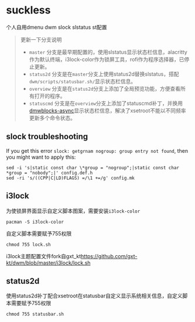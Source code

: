 # suckless
个人自用dmenu dwm slock slstatus st配置

>更新一下分支说明
>- `master` 分支是最早期配置的，使用slstatus显示状态栏信息，alacritty作为默认终端，i3lock-color作为锁屏工具，rofi作为程序选择器，已停止更新。
>- `status2d` 分支是在`master`分支上使用status2d替换slstatus，搭配`dwm/scripts/statusbar.sh/`显示状态栏信息。
>- `overview` 分支是在`status2d`分支上添加了全局预览功能，方便查看所有打开的程序。
>- `statuscmd` 分支是在`overview`分支上添加了statuscmd补丁，并换用[dmwblocks-async](https://github.com/UtkarshVerma/dwmblocks-async)显示状态栏信息，解决了xsetroot不能以不同频率更新多个命令状态。

## slock troubleshooting
If you get this error `slock: getgrnam nogroup: group entry not found`, then you might want to apply this:
```shell
sed -i 's|static const char \*group = "nogroup";|static const char *group = "nobody";|' config.def.h
sed -ri 's/((CPP|C|LD)FLAGS) =/\1 +=/g' config.mk
``` 
## i3lock
为使锁屏界面显示自定义脚本图案，需要安装`i3lock-color`
```shell
pacman -S i3lock-color
```
自定义脚本需要赋予755权限
```shell
chmod 755 lock.sh
```
i3lock主题配置文件fork自gxt_kt<https://github.com/gxt-kt/dwm/blob/master/i3lock/lock.sh>

## status2d
使用status2d补丁配合xsetroot在statusbar自定义显示系统相关信息，自定义脚本需要赋予755权限
```shell
chmod 755 statusbar.sh
```
